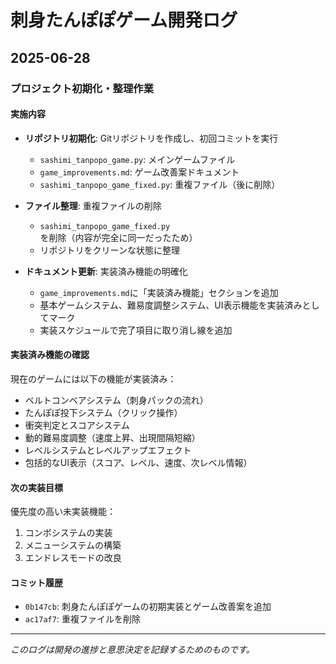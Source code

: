 # 刺身たんぽぽゲーム開発ログ

## 2025-06-28

### プロジェクト初期化・整理作業

#### 実施内容
- **リポジトリ初期化**: Gitリポジトリを作成し、初回コミットを実行
  - `sashimi_tanpopo_game.py`: メインゲームファイル
  - `game_improvements.md`: ゲーム改善案ドキュメント
  - `sashimi_tanpopo_game_fixed.py`: 重複ファイル（後に削除）

- **ファイル整理**: 重複ファイルの削除
  - `sashimi_tanpopo_game_fixed.py`を削除（内容が完全に同一だったため）
  - リポジトリをクリーンな状態に整理

- **ドキュメント更新**: 実装済み機能の明確化
  - `game_improvements.md`に「実装済み機能」セクションを追加
  - 基本ゲームシステム、難易度調整システム、UI表示機能を実装済みとしてマーク
  - 実装スケジュールで完了項目に取り消し線を追加

#### 実装済み機能の確認
現在のゲームには以下の機能が実装済み：
- ベルトコンベアシステム（刺身パックの流れ）
- たんぽぽ投下システム（クリック操作）
- 衝突判定とスコアシステム
- 動的難易度調整（速度上昇、出現間隔短縮）
- レベルシステムとレベルアップエフェクト
- 包括的なUI表示（スコア、レベル、速度、次レベル情報）

#### 次の実装目標
優先度の高い未実装機能：
1. コンボシステムの実装
2. メニューシステムの構築
3. エンドレスモードの改良

#### コミット履歴
- `0b147cb`: 刺身たんぽぽゲームの初期実装とゲーム改善案を追加
- `ac17af7`: 重複ファイルを削除

---

*このログは開発の進捗と意思決定を記録するためのものです。*
